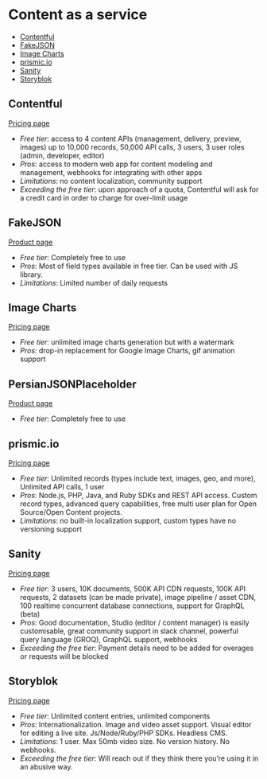 # Content as a service

<!-- TOC depthFrom:2 -->

- [Contentful](#contentful)
- [FakeJSON](#fakejson)
- [Image Charts](#image-charts)
- [prismic.io](#prismicio)
- [Sanity](#sanity)
- [Storyblok](#storyblok)

<!-- /TOC -->

## Contentful

[Pricing page](https://www.contentful.com/pricing/)

* *Free tier*: access to 4 content APIs (management, delivery, preview, images) up to 10,000 records, 50,000 API calls, 3 users, 3 user roles (admin, developer, editor)
* *Pros*: access to modern web app for content modeling and management, webhooks for integrating with other apps
* *Limitations*: no content localization, community support
* *Exceeding the free tier*: upon approach of a quota, Contentful will ask for a credit card in order to charge for over-limit usage

## FakeJSON

[Product page](https://fakejson.com/)

* *Free tier*: Completely free to use
* *Pros*: Most of field types available in free tier. Can be used with JS
	library.
* *Limitations*: Limited number of daily requests

## Image Charts

[Pricing page](https://image-charts.com/)

* *Free tier*: unlimited image charts generation but with a watermark
* *Pros*: drop-in replacement for Google Image Charts, gif animation support

## PersianJSONPlaceholder

[Product page](https://jsonplaceholder.ir/)

* *Free tier*: Completely free to use

## prismic.io

[Pricing page](https://prismic.io/pricing)

* *Free tier*: Unlimited records (types include text, images, geo, and more), Unlimited API calls, 1 user
* *Pros*: Node.js, PHP, Java, and Ruby SDKs and REST API access. Custom record types, advanced query capabilities, free multi user plan for Open Source/Open Content projects.
* *Limitations*: no built-in localization support, custom types have no versioning support

## Sanity

[Pricing page](https://www.sanity.io/pricing/compare)

* *Free tier*: 3 users, 10K documents, 500K API CDN requests, 100K API requests, 2 datasets (can be made private), image pipeline / asset CDN, 100 realtime concurrent database connections, support for GraphQL (beta)
* *Pros*: Good documentation, Studio (editor / content manager) is easily customisable, great community support in slack channel, powerful query language (GROQ), GraphQL support, webhooks
* *Exceeding the free tier*: Payment details need to be added for overages or requests will be blocked

## Storyblok

[Pricing page](https://www.storyblok.com/pricing/)

* *Free tier*: Unlimited content entries, unlimited components
* *Pros*: Internationalization. Image and video asset support. Visual editor for editing a live site. Js/Node/Ruby/PHP SDKs. Headless CMS.
* *Limitations*: 1 user. Max 50mb video size. No version history. No webhooks.
* *Exceeding the free tier*: Will reach out if they think there you’re using it in an abusive way.